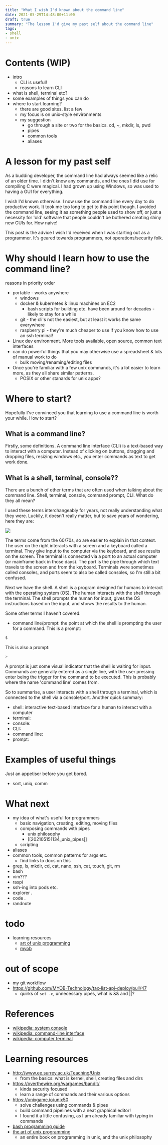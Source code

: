 ```yaml
---
title: "What I wish I'd known about the command line"
date: 2021-05-29T14:48:00+11:00
draft: true
summary: "The lesson I'd give my past self about the command line"
tags:
- shell
- unix
---
```


# Contents (WIP)
- intro
  - CLI is useful!
  - reasons to learn CLI
- what is shell, terminal etc?
- some examples of things you can do
- where to start learning?
  - there are good sites. list a few
  - my focus is on unix-style environments
  - my suggestion
    - go through a site or two for the basics. cd, ~, mkdir, ls, pwd
    - pipes
    - common tools
    - aliases

# A lesson for my past self
As a budding developer, the command line had always seemed like a relic of an
older time. I didn't know any commands, and the ones I did use for compiling C
were magical. I had grown up using Windows, so was used to having a GUI for
everything.

I wish I'd known otherwise. I now use the command line every day to do
productive work. It took me too long to get to this point though. I avoided the
command line, seeing it as something people used to show off, or just a
necessity for 'old' software that people couldn't be bothered creating shiny new
GUIs for. How naive!

This post is the advice I wish I'd received when I was starting out as a
programmer. It's geared towards programmers, not operations/security folk.

# Why should I learn how to use the command line?

reasons in priority order
- portable - works anywhere
    - windows
    - docker & kubernetes & linux machines on EC2
        - bash scripts for building etc. have been around for decades - likely
          to stay for a while
    - git - the cli's not the easiest, but at least it works the same everywhere
    - raspberry pi - they're much cheaper to use if you know how to use an ssh
      terminal!
- Linux dev environment. More tools available, open source, common text interfaces
- can do powerful things that you may otherwise use a spreadsheet & lots of
  manual work to do
    - bulk moving/renaming/editing files
- Once you're familiar with a few unix commands, it's a lot easier to learn more,
  as they all share similar patterns.
    - POSIX or other stanards for unix apps?

# Where to start?
Hopefully I've convinced you that learning to use a command line is worth your
while. How to start?

## What is a command line?
Firstly, some definitions. A command line interface (CLI) is a text-based way to
interact with a computer. Instead of clicking on buttons, dragging and dropping
files, resizing windows etc., you enter commands as text to get work done.

## What is a shell, terminal, console??
There are a bunch of other terms that are often used when talking about the
command line. Shell, terminal, console, command prompt, CLI. What do they all
mean?

I used these terms interchangeably for years, not really understanding what they
were. Luckily, it doesn't really matter, but to save years of wondering, here
they are:

![](/blog/xxxx_command_line/command_line_shell_terminal.png)

The terms come from the 60/70s, so are easier to explain in that context. The
user on the right interacts with a screen and a keyboard called a terminal. They
give input to the computer via the keyboard, and see results on the screen. The
terminal is connected via a port to an actual computer (or mainframe back in
those days). The port is the pipe through which text travels to the screen and
from the keyboard. Terminals were sometimes called consoles, and ports seem to
also be called consoles, so I'm still a bit confused.

Next we have the shell. A shell is a program designed for humans to interact
with the operating system (OS). The human interacts with the shell through the
terminal. The shell prompts the human for input, gives the OS instructions based
on the input, and shows the results to the human.

Some other terms I haven't covered:
- command line/prompt: the point at which the shell is prompting the user for
  a command. This is a prompt:

```sh
$
```

This is also a prompt:

```sh
>
```

A prompt is just some visual indicator that the shell is waiting for input.
Commands are generally entered as a single line, with the user pressing enter
being the trigger for the command to be executed. This is probably where the
name 'command line' comes from.

So to summarise, a user interacts with a shell through a terminal, which is
connected to the shell via a console/port. Another quick summary:

- shell: interactive text-based interface for a human to interact with a computer
- terminal:
- console:
- CLI:
- command line:
- prompt:

# Examples of useful things
Just an appetiser before you get bored.
- sort, uniq, comm

# What next
- my idea of what's useful for programmers
    - basic navigation, creating, editing, moving files
    - composing commands with pipes
      - unix philosophy
      - [[202105151134_unix_pipes]]
    - scripting
- aliases
- common tools, common patterns for args etc.
  - find links to docs on this
- grep, ls, mkdir, cd, cat, nano, ssh, cat, touch, git, rm
- bash
- vim???
- raspi
- ssh-ing into pods etc.
- explorer .
- code .
- randnote

# todo
- learning resources
    - [art of unix programming](http://www.catb.org/esr/writings/taoup/)
    - [myob](https://github.com/MYOB-Technology/General_Developer/blob/main/things-we-value/technical/programming/unix-command-line.md)

# out of scope
- my git workflow
- https://github.com/MYOB-Technology/tax-list-api-deploy/pull/47
    - quirks of `set -e`, unnecessary pipes, what is && and ||?

# References
- [wikipedia: system console](https://en.wikipedia.org/wiki/System_console)
- [wikipedia: command-line interface](https://en.wikipedia.org/wiki/Command-line_interface)
- [wikipedia: computer terminal](https://en.wikipedia.org/wiki/Computer_terminal)

# Learning resources
- http://www.ee.surrey.ac.uk/Teaching/Unix
  - from the basics: what is kernel, shell, creating files and dirs
- https://overthewire.org/wargames/bandit/
  - kinda security focused
  - learn a range of commands and their various options
- https://unixgame.io/unix50
  - solve challenges using commands & pipes
  - build command pipelines with a neat graphical editor!
  - I found it a little confusing, as I am already familiar with typing in
    commands
- [bash programming guide](https://tldp.org/HOWTO/Bash-Prog-Intro-HOWTO.html)
- [the art of unix programming](http://www.catb.org/esr/writings/taoup/html/)
  - an entire book on programming in unix, and the unix philosophy
